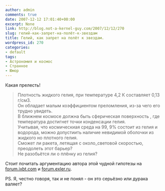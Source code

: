 ```yaml
---
author: admin
comments: true
date: 2007-12-12 17:01:40+00:00
excerpt: None
link: http://blog.not-a-kernel-guy.com/2007/12/12/270
slug: гелий-как-запрет-на-полёт-к-звездам
title: Гелий, как запрет на полёт к звездам.
wordpress_id: 270
categories:
- default
tags:
- Астрономия и космос
- Странное
- Юмор
---
```


Какая прелесть!

> Плотность жидкого гелия, при температуре 4,2 К составляет 0,13 г/см3.        
> Он обладает малым коэффициентом преломления, из-за чего его трудно увидеть.         
> В ближнем космосе должна быть сферическая поверхность , где температура достигнет точки конденсации гелия.         
> Учитывая, что космическиая среда на 99, 9% состоит из гелия и водорода, можно допустиить наличие невидимой оболочки из жидкого но плотного гелия.         
> Сможет ли ракета, летящая с около_световой скоростью, преодолеть этот барьер?         
> Не разобьётся ли о плёнку из гелия?

Стоит почитать аргументацию автора этой чудной гипотезы на [forum.ixbt.com](http://forum.ixbt.com/topic.cgi?id=64:1384) и [forum.exler.ru](http://forum.exler.ru/index.php?showtopic=129795).

PS. Я, честно говоря, так и не понял - он это серьёзно или дурака валяет?
